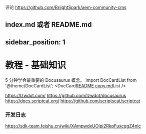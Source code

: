 评论 https://github.com/BriightSpark/aem-community-cms


index.md 或者 README.md
---
sidebar_position: 1
---
# 教程 - 基础知识
5 分钟学会最重要的 Docusaurus 概念。
import DocCardList from '@theme/DocCardList';
<DocCard[README copy.md](README%20copy.md)List />


https://lzwdot.com/ https://github.com/lzwdot/docusaurus
https://docs.scriptcat.org/ https://github.com/scriptscat/scriptcat

### 开发日志
https://sdk-team.feishu.cn/wiki/XAmpwdxUOipi2RkpFuxcqgZ4nlc